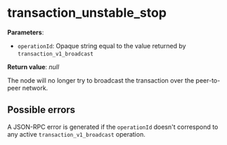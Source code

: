 # transaction_unstable_stop

**Parameters**:

- `operationId`: Opaque string equal to the value returned by `transaction_v1_broadcast`

**Return value**: *null*

The node will no longer try to broadcast the transaction over the peer-to-peer network.

## Possible errors

A JSON-RPC error is generated if the `operationId` doesn't correspond to any active `transaction_v1_broadcast` operation.
